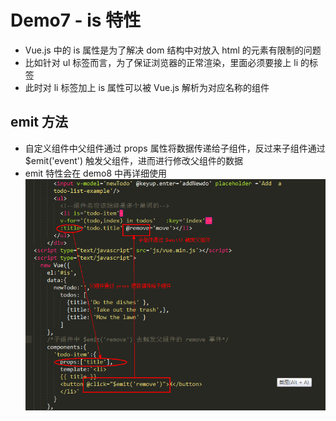 # Demo7 - is 特性
- Vue.js 中的 is 属性是为了解决 dom 结构中对放入 html 的元素有限制的问题
- 比如针对 ul 标签而言，为了保证浏览器的正常渲染，里面必须要接上 li 的标签
- 此时对 li 标签加上 is 属性可以被 Vue.js 解析为对应名称的组件

## emit 方法
- 自定义组件中父组件通过 props 属性将数据传递给子组件，反过来子组件通过 $emit('event') 触发父组件，进而进行修改父组件的数据
- emit 特性会在 demo8 中再详细使用  
![emit](./img/emit.png)